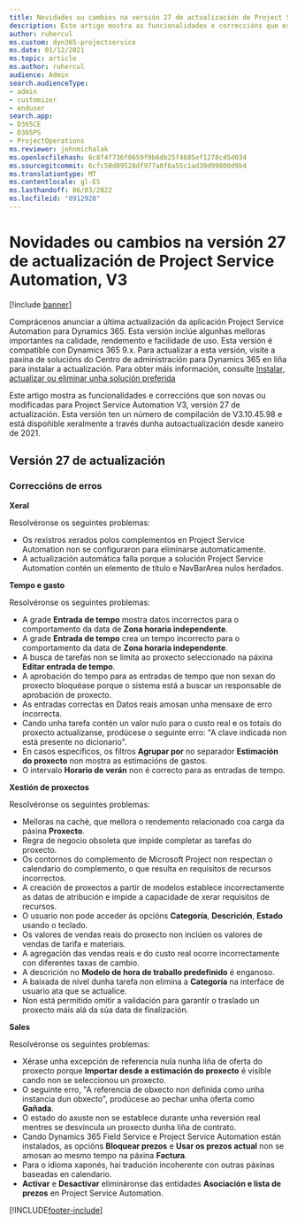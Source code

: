 ```yaml
---
title: Novidades ou cambios na versión 27 de actualización de Project Service Automation, V3
description: Este artigo mostra as funcionalidades e correccións que están dispoñibles la versión 27 de actualización de Project Service Automation, V3.
author: ruhercul
ms.custom: dyn365-projectservice
ms.date: 01/12/2021
ms.topic: article
ms.author: ruhercul
audience: Admin
search.audienceType:
- admin
- customizer
- enduser
search.app:
- D365CE
- D365PS
- ProjectOperations
ms.reviewer: johnmichalak
ms.openlocfilehash: 6c8f4f736f0659f9b6db25f4685ef1278c45d034
ms.sourcegitcommit: 6cfc50d89528df977a8f6a55c1ad39d99800d9b4
ms.translationtype: MT
ms.contentlocale: gl-ES
ms.lasthandoff: 06/03/2022
ms.locfileid: "8912928"
---
```

# <a name="whats-new-or-changed-in-project-service-automation-update-release-27-v3"></a>Novidades ou cambios na versión 27 de actualización de Project Service Automation, V3

[!include [banner](../includes/psa-now-project-operations.md)]

Comprácenos anunciar a última actualización da aplicación Project Service Automation para Dynamics 365. Esta versión inclúe algunhas melloras importantes na calidade, rendemento e facilidade de uso. Esta versión é compatible con Dynamics 365 9.x. Para actualizar a esta versión, visite a paxina de solucións do Centro de administración para Dynamics 365 en liña para instalar a actualización. Para obter máis información, consulte [Instalar, actualizar ou eliminar unha solución preferida](/power-platform/admin/install-remove-preferred-solution)

Este artigo mostra as funcionalidades e correccións que son novas ou modificadas para Project Service Automation V3, versión 27 de actualización. Esta versión ten un número de compilación de V3.10.45.98 e está dispoñible xeralmente a través dunha autoactualización desde xaneiro de 2021.

## <a name="update-release-27"></a>Versión 27 de actualización

### <a name="bug-fixes"></a>Correccións de erros

**Xeral**

Resolvéronse os seguintes problemas:

- Os rexistros xerados polos complementos en Project Service Automation non se configuraron para eliminarse automaticamente.
- A actualización automática falla porque a solución Project Service Automation contén un elemento de título e NavBarArea nulos herdados.

**Tempo e gasto**

Resolvéronse os seguintes problemas:

- A grade **Entrada de tempo** mostra datos incorrectos para o comportamento da data de **Zona horaria independente**.
- A grade **Entrada de tempo** crea un tempo incorrecto para o comportamento da data de **Zona horaria independente**.
- A busca de tarefas non se limita ao proxecto seleccionado na páxina **Editar entrada de tempo**.
- A aprobación do tempo para as entradas de tempo que non sexan do proxecto bloquéase porque o sistema está a buscar un responsable de aprobación de proxecto.
- As entradas correctas en Datos reais amosan unha mensaxe de erro incorrecta.
- Cando unha tarefa contén un valor nulo para o custo real e os totais do proxecto actualízanse, prodúcese o seguinte erro: "A clave indicada non está presente no dicionario".
- En casos específicos, os filtros **Agrupar por** no separador **Estimación do proxecto** non mostra as estimacións de gastos.
- O intervalo **Horario de verán** non é correcto para as entradas de tempo.

**Xestión de proxectos**

Resolvéronse os seguintes problemas:

- Melloras na caché, que mellora o rendemento relacionado coa carga da páxina **Proxecto**.
- Regra de negocio obsoleta que impide completar as tarefas do proxecto.
- Os contornos do complemento de Microsoft Project non respectan o calendario do complemento, o que resulta en requisitos de recursos incorrectos.
- A creación de proxectos a partir de modelos establece incorrectamente as datas de atribución e impide a capacidade de xerar requisitos de recursos.
- O usuario non pode acceder ás opcións **Categoría**, **Descrición**, **Estado** usando o teclado.
- Os valores de vendas reais do proxecto non inclúen os valores de vendas de tarifa e materiais.
- A agregación das vendas reais e do custo real ocorre incorrectamente con diferentes taxas de cambio.
- A descrición no **Modelo de hora de traballo predefinido** é enganoso.
- A baixada de nivel dunha tarefa non elimina a **Categoría** na interface de usuario ata que se actualice.
- Non está permitido omitir a validación para garantir o traslado un proxecto máis alá da súa data de finalización.

**Sales**

Resolvéronse os seguintes problemas:

- Xérase unha excepción de referencia nula nunha liña de oferta do proxecto porque **Importar desde a estimación do proxecto** é visible cando non se seleccionou un proxecto.
- O seguinte erro, "A referencia de obxecto non definida como unha instancia dun obxecto", prodúcese ao pechar unha oferta como **Gañada**.
- O estado do axuste non se establece durante unha reversión real mentres se desvincula un proxecto dunha liña de contrato.
- Cando Dynamics 365 Field Service e Project Service Automation están instalados, as opcións **Bloquear prezos** e **Usar os prezos actual** non se amosan ao mesmo tempo na páxina **Factura**.
- Para o idioma xaponés, hai tradución incoherente con outras páxinas baseadas en calendario.
- **Activar** e **Desactivar** elimináronse das entidades **Asociación e lista de prezos** en Project Service Automation.


[!INCLUDE[footer-include](../includes/footer-banner.md)]
